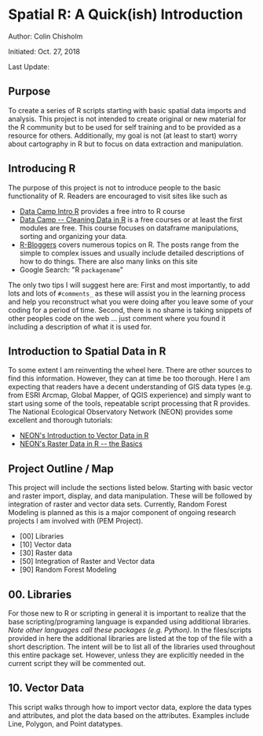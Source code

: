 # Spatial R: A Quick(ish) Introduction
Author: Colin Chisholm

Initiated: Oct. 27, 2018

Last Update:

## Purpose
To create a series of R scripts starting with basic spatial data imports and analysis.  This project is not intended to create original or new material for the R community but to be used for self training and to be provided as a resource for others.  Additionally, my goal is not (at least to start) worry about cartography in R but to focus on data extraction and manipulation.  

## Introducing R
The purpose of this project is not to introduce people to the basic functionality of R.  Readers are encouraged to visit sites like such as
   - [Data Camp Intro R](https://www.datacamp.com/courses/free-introduction-to-r) provides a free intro to R course
   - [Data Camp -- Cleaning Data in R](https://www.datacamp.com/courses/cleaning-data-in-r) is a free courses or at least the first modules are free.  This course focuses on dataframe manipulations, sorting and organizing your data.
   - [R-Bloggers](https://www.r-bloggers.com/) covers numerous topics on R.  The posts range from the simple to complex issues and usually include detailed descriptions of how to do things.  There are also many links on this site
   - Google Search: "R `packagename`"

The only two tips I will suggest here are: First and most importantly, to add lots and lots of `#comments_` as these will assist you in the learning process and help you reconstruct what you were doing after you leave some of your coding for a period of time. Second, there is no shame is taking snippets of other peoples code on the web ... just comment where you found it including a description of what it is used for.

## Introduction to Spatial Data in R
To some extent I am reinventing the wheel here.  There are other sources to find this information.  However, they can at time be too thorough.  Here I am expecting that readers have a decent understanding of GIS data types (e.g. from ESRI Arcmap, Global Mapper, of QGIS experience) and simply want to start using some of the tools, repeatable script processing that R provides.  The National Ecological Observatory Network (NEON) provides some excellent and thorough tutorials:

  - [NEON's Introduction to Vector Data in R](https://www.neonscience.org/vector-data-series)
  - [NEON's Raster Data in R -- the Basics](https://www.neonscience.org/raster-data-r)

## Project Outline / Map
This project will include the sections listed below.  Starting with basic vector and raster import, display, and data manipulation. These will be followed by integration of raster and vector data sets.  Currently, Random Forest Modeling is planned as this is a major component of ongoing research projects I am involved with (PEM Project).

  - [00] Libraries  
  - [10] Vector data
  - [30] Raster data
  - [50] Integration of Raster and Vector data
  - [90] Random Forest Modeling

## 00. Libraries
For those new to R or scripting in general it is important to realize that the base scripting/programing language is expanded using additional libraries.  _Note other languages call these packages (e.g. Python)_. In the files/scripts provided in here the additional libraries are listed at the top of the file with a short description. The intent will be to list all of the libraries used throughout this entire package set.  However, unless they are explicitly needed in the current script they will be commented out.

## 10. Vector Data
This script walks through how to import vector data, explore the data types and attributes, and plot the data based on the attributes.  Examples include Line, Polygon, and Point datatypes.  
